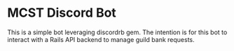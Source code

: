 # MCST Discord Bot

This is a simple bot leveraging discordrb gem. The intention is for this bot to interact with a Rails API backend to manage guild bank requests.